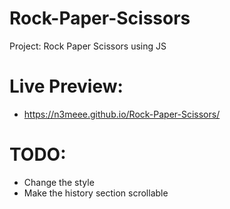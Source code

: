 # Rock-Paper-Scissors
Project: Rock Paper Scissors using JS

# Live Preview: 
- https://n3meee.github.io/Rock-Paper-Scissors/

# TODO:
- Change the style
- Make the history section scrollable